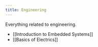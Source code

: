 ```yaml
---
title: Engineering
---
```


Everything related to engineering.

- [[Introduction to Embedded Systems]]
- [[Basics of Electrics]]

